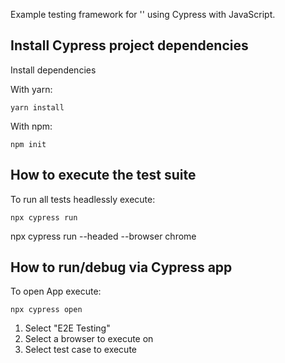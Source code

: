 Example testing framework for '' using Cypress with JavaScript.

## Install Cypress project dependencies

Install dependencies 

With yarn:
```
yarn install
```

With npm:
```
npm init
```


## How to execute the test suite

To run all tests headlessly execute:

```
npx cypress run
```

npx cypress run --headed --browser chrome

## How to run/debug via Cypress app

To open App execute:

```
npx cypress open
```

1. Select "E2E Testing"
2. Select a browser to execute on
3. Select test case to execute

